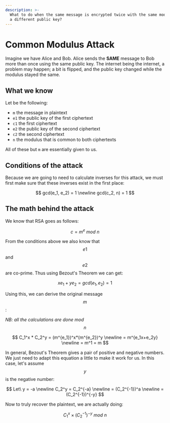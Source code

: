 ```yaml
---
description: >-
  What to do when the same message is encrypted twice with the same modulus but
  a different public key?
---
```


# Common Modulus Attack

Imagine we have Alice and Bob. Alice sends the **SAME** message to Bob more than once using the same public key. The internet being the internet, a problem may happen; a bit is flipped, and the public key changed while the modulus stayed the same.

## What we know

Let be the following:

* `m` the message in plaintext
* `e1` the public key of the first ciphertext
* `c1` the first ciphertext 
* `e2` the public key of the second ciphertext
* `c2` the second ciphertext
* `n` the modulus that is common to both ciphertexts

All of these but `m` are essentially given to us.

## Conditions of the attack

Because we are going to need to calculate inverses for this attack, we must first make sure that these inverses exist in the first place:

$$
gcd(e_1, e_2) = 1
\newline
gcd(c_2, n) = 1
$$

## The math behind the attack

We know that RSA goes as follows:

$$
c = m^e\ mod\ n
$$

From the conditions above we also know that $$e1 $$ and $$e2$$ are co-prime. Thus using Bezout's Theorem we can get:

$$
xe_1 +ye_2 = gcd(e_1, e_2) = 1
$$

Using this, we can derive the original message $$m $$ :

_NB: all the calculations are done mod_ $$n $$ 

$$
C_1^x * C_2^y = (m^{e_1})^x*(m^{e_2})^y
\newline
= m^{e_1x+e_2y}
\newline
= m^1 = m
$$

In general, Bezout's Theorem gives a pair of positive and negative numbers. We just need to adapt this equation a little to make it work for us. In this case, let's assume $$y$$  is the negative number:

$$
Let\ y = -a
\newline
C_2^y = C_2^{-a}
\newline
= (C_2^{-1})^a
\newline
= (C_2^{-1})^{-y}
$$

Now to truly recover the plaintext, we are actually doing:

$$
C_1^x \times (C_2^{-1})^{-y}\ mod\ n
$$



